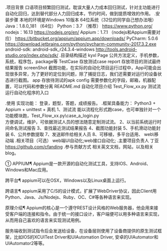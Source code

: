 
.项目背景
    口语项目频繁回归测试，耽误大量人力成本回归测试，针对主功能进行自动化回归，达到替代部分人力回归成本，节约时间，做到提质增效的作用。
.安装步骤
    本地的环境是Windows 10版本 64位系统（32位的同学自己想办法哦）
    Java：1.8.0_181 （64位）
    Python：3.7 （推荐）                     https://www.python.org/
    nodejs：16.13                            https://nodejs.org/en/
    Appium：1.7.1 （nodejs和Appium需要对应） https://bitbucket.org/appium/appium.app/downloads/
    PyCharm: 5.0.6                           https://download.jetbrains.com/python/pycharm-community-2017.3.2.exe
    android-sdk: android-sdk_r24.3.4-windows http://tools.android-studio.org/index.php/sdk/
.目录结构描述
    kyxl
        Page                公共方法定义，手机参数，系统，程序包，package等
        TestCase            存放测试case
        report              存放项目的测试最终结果报告
        screenShot          截图功能，在实际的自动化项目运行过程中，App可能会出现很多异常，为了更好的定位到问题，除了捕捉日志，我们还需要对运行的设备状态进行截图。
        app                 存放待测试的apk
        config              需要参数化的字段，邮箱，机器配置，可以代码和参数分离
        README.md           自动化项目介绍
        Test_Flow_xx.py     测试流 运行自动化程序的入口

.使用
    实现功能：
        登录，题型，答题，成绩报告。
.框架具备能力：            Python3 + Appium + unittest + 真机
    1、测试流  能以流程化形式跑case，也可单独针对一个功能模块跑，Test_Flow_xx.py\case_a_login.py\
    方便调试，维护，可依据测试人员的想法随意定制测试流。
    2、以当前系统运行时间命名测试报告
    3、查找最近测试结果报告
    4、截图功能封装
    5、手机滑动功能封装
    6、公共参数提取
    7、发送邮件给相关人员
    8、可移植，多平台适用、 web\移动端
.相关项目（可选）
    web端UI自动化;web接口自动化;
.主要项目负责人
    丁亚      https://github.com/cfanding
.参与贡献方式
    相关英文文档，网站，以及相关blog。


① APPIUM¶
    Appium是一款开源的自动化测试工具，支持IOS、Android、Windows和Mac应用。

跨平台¶
    appium可以在OSX，Windows以及Linux桌面上运行。

跨语言¶
    appium采用了C/S的设计模式，扩展了WebDriver协议，因此Client用Python、Java、Js/Nodejs、Ruby、OC、C#等各种语言来实现。

原理介绍¶
    Appium的核心是一个遵守REST设计风格的Web服务器，他会用来接受客户端的连接和指令。由于统一的接口设计，客户端便可以用多种语言来实现，从而用自己喜欢的语言来实现测试用例。

服务端收到测试指令后会发送给设备，在设备层则使用了设备商提供的原生测试框架，比如IOS的XCUITest Driver和UIAutomation Driver, 安卓的UIAutomator和UIAutomator2等等。

